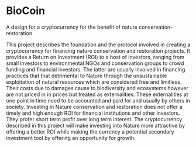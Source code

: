 # BioCoin
A design for a cryptocurrency for the benefit of nature conservation-restoration

This project describes the foundation and the protocol involved in creating a cryptocurrency for financing nature conservation and restoration projects. It provides a Return on Investment (ROI) to a host of investors, ranging from small investors to environmental NGOs and conservation groups to crowd funding and financial investors. The latter are usually involved in financing practices that that detrimental to Nature through the unsustainable exploitation of natural resources which are considered free and limitless. Their costs due to damages cause to biodiversity and ecosystems however are not priced in in prices but treated as externalities. These externalities at one point in time need to be accounted and paid for and usually by others in society.
Investing in Nature conservation and restoration does not offer a timely and high enough ROI for financial institutions and other investors. They profer short term profit over long term interest. The cryptocurrency described in this project will make investing into Nature more attractive by offering a better ROI while making the currency a potential secondary investment tool by offering an opportunity for growth.
